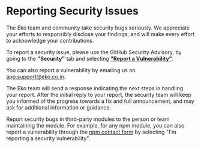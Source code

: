 # Reporting Security Issues

The Eko team and community take security bugs seriously. We appreciate your efforts to responsibly disclose your findings, and will make every effort to acknowledge your contributions.

To report a security issue, please use the GitHub Security Advisory, by going to the **"Security"** tab and selecting [**"Report a Vulnerability"**](/security/advisories/new).

You can also report a vulnerability by emailing us on <app.support@eko.co.in>.

The Eko team will send a response indicating the next steps in handling your report. After the initial reply to your report, the security team will keep you informed of the progress towards a fix and full announcement, and may ask for additional information or guidance.

Report security bugs in third-party modules to the person or team maintaining the module. For example, for any npm module, you can also report a vulnerability through the [npm contact form](https://www.npmjs.com/support) by selecting "I'm reporting a security vulnerability".
